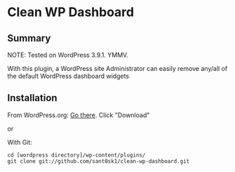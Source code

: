 Clean WP Dashboard
==================

Summary
-------

NOTE: Tested on WordPress 3.9.1. YMMV.

With this plugin, a WordPress site Administrator can easily remove any/all of the default WordPress dashboard widgets

Installation
------------

From WordPress.org: [Go there](http://wordpress.org/extend/plugins/clean-wp-dashboard/). Click "Download"

or

With Git: 

`cd [wordpress directory]/wp-content/plugins/`  
`git clone git://github.com/sant0sk1/clean-wp-dashboard.git`